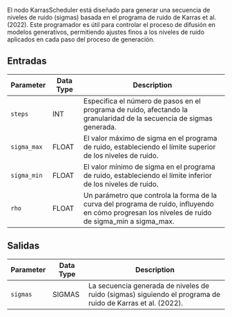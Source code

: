 El nodo KarrasScheduler está diseñado para generar una secuencia de niveles de ruido (sigmas) basada en el programa de ruido de Karras et al. (2022). Este programador es útil para controlar el proceso de difusión en modelos generativos, permitiendo ajustes finos a los niveles de ruido aplicados en cada paso del proceso de generación.

## Entradas

| Parameter   | Data Type | Description                                                                                      |
|-------------|-------------|------------------------------------------------------------------------------------------------|
| `steps`     | INT         | Especifica el número de pasos en el programa de ruido, afectando la granularidad de la secuencia de sigmas generada. |
| `sigma_max` | FLOAT       | El valor máximo de sigma en el programa de ruido, estableciendo el límite superior de los niveles de ruido.                    |
| `sigma_min` | FLOAT       | El valor mínimo de sigma en el programa de ruido, estableciendo el límite inferior de los niveles de ruido.                    |
| `rho`       | FLOAT       | Un parámetro que controla la forma de la curva del programa de ruido, influyendo en cómo progresan los niveles de ruido de sigma_min a sigma_max. |

## Salidas

| Parameter | Data Type | Description                                                                 |
|-----------|-------------|-----------------------------------------------------------------------------|
| `sigmas`  | SIGMAS      | La secuencia generada de niveles de ruido (sigmas) siguiendo el programa de ruido de Karras et al. (2022). |
